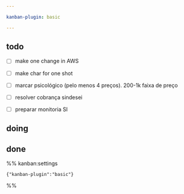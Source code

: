 ```yaml
---

kanban-plugin: basic

---
```


## todo

- [ ] make one change in AWS
- [ ] make char for one shot
- [ ] marcar psicológico (pelo menos 4 preços). 200-1k faixa de preço
- [ ] resolver cobrança sindesei
- [ ] preparar monitoria SI


## doing



## done





%% kanban:settings
```
{"kanban-plugin":"basic"}
```
%%